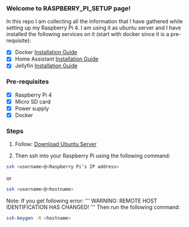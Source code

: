 ### Welcome to RASPBERRY_PI_SETUP page!

In this repo I am collecting all the information that I have gathered while setting up my Raspberry Pi 4. I am using it as ubuntu server and I have installed the following services on it (start with docker since it is a pre-requisite):
- [x] Docker [Installation Guide](installation_guides/Install_docker.md)
- [x] Home Assistant [Installation Guide](installation_guides/home_assistant.md)
- [x] Jellyfin [Installation Guide](installation_guides/jellyfin.md)

### Pre-requisites
- [x] Raspberry Pi 4
- [x] Micro SD card
- [x] Power supply
- [x] Docker

### Steps
1. Follow: [Download Ubuntu Server](https://ubuntu.com/tutorials/how-to-install-ubuntu-on-your-raspberry-pi#1-overview)

2. Then ssh into your Raspberry Pi using the following command:
```bash
ssh <username>@<Raspberry Pi’s IP address>
```
or 
```bash
ssh <username>@<hostname>
```

Note: If you get following error:
'''
WARNING: REMOTE HOST IDENTIFICATION HAS CHANGED! 
'''
Then run the following command:
```bash
ssh-keygen -R <hostname>
```